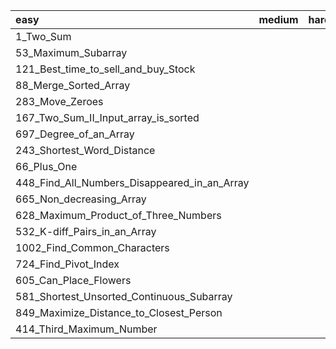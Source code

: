 | easy                                         | medium | hard |
| :------------------------------------------- | ------ | ---- |
| 1_Two_Sum                                    |        |      |
| 53_Maximum_Subarray                          |        |      |
| 121_Best_time_to_sell_and_buy_Stock          |        |      |
| 88_Merge_Sorted_Array                        |        |      |
| 283_Move_Zeroes                              |        |      |
| 167_Two_Sum_II_Input_array_is_sorted         |        |      |
| 697_Degree_of_an_Array                       |        |      |
| 243_Shortest_Word_Distance                   |        |      |
| 66_Plus_One                                  |        |      |
| 448_Find_All_Numbers_Disappeared_in_an_Array |        |      |
| 665_Non_decreasing_Array                     |        |      |
| 628_Maximum_Product_of_Three_Numbers         |        |      |
| 532_K-diff_Pairs_in_an_Array                 |        |      |
| 1002_Find_Common_Characters                  |        |      |
| 724_Find_Pivot_Index                         |        |      |
| 605_Can_Place_Flowers                        |        |      |
| 581_Shortest_Unsorted_Continuous_Subarray    |        |      |
| 849_Maximize_Distance_to_Closest_Person      |        |      |
| 414_Third_Maximum_Number                     |        |      |



